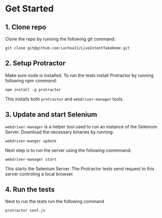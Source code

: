 # Get Started

## 1. Clone repo

Clone the repo by running the following git command:
```
git clone git@github.com:Lochoa11/LiveIntentTakeHome.git
```

## 2. Setup Protractor
Make sure node is installed. To run the tests install Protractor by running following npm command:
```
npm install -g protractor
```

This installs both `protractor` and `webdriver-manager` tools.

## 3. Update and start Selenium
`webdriver-manager` is a helper tool used to run an instance of the Selenium Server. Download the necessary binaries by running:
```
webdriver-manger update
```

Next step is to run the server using the following commmand:
```
webdriver-manager start
```

This starts the Selenium Server. The Protractor tests send request to this server controling a local browser.

## 4. Run the tests
Next to run the tests run the following command
```
protractor conf.js
```